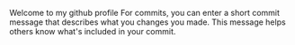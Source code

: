 Welcome to my github profile
For commits, you can enter a short commit message that describes what you changes you made. This message helps others know what's included in your commit.
